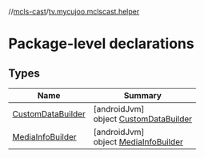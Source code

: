//[mcls-cast](../../index.md)/[tv.mycujoo.mclscast.helper](index.md)

# Package-level declarations

## Types

| Name | Summary |
|---|---|
| [CustomDataBuilder](-custom-data-builder/index.md) | [androidJvm]<br>object [CustomDataBuilder](-custom-data-builder/index.md) |
| [MediaInfoBuilder](-media-info-builder/index.md) | [androidJvm]<br>object [MediaInfoBuilder](-media-info-builder/index.md) |
